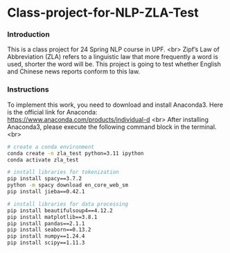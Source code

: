 # Class-project-for-NLP-ZLA-Test

### Introduction
This is a class project for 24 Spring NLP course in UPF. \<br>
Zipf’s Law of Abbreviation (ZLA) refers to a linguistic law that more frequently a word is used, shorter the word will be. This project is going to test whether English and Chinese news reports conform to this law.


### Instructions
To implement this work, you need to download and install Anaconda3. Here is the official link for Anaconda: https://www.anaconda.com/products/individual-d \<br>
After installing Anaconda3, please execute the following command block in the terminal. \<br>

```Bash
# create a conda environment
conda create -n zla_test python=3.11 ipython
conda activate zla_test

# install libraries for tokenization
pip install spacy==3.7.2
python -m spacy download en_core_web_sm
pip install jieba==0.42.1

# install libraries for data processing
pip install beautifulsoup4==4.12.2
pip install matplotlib==3.8.1
pip install pandas==2.1.1
pip install seaborn==0.13.2
pip install numpy==1.24.4
pip install scipy==1.11.3
```

